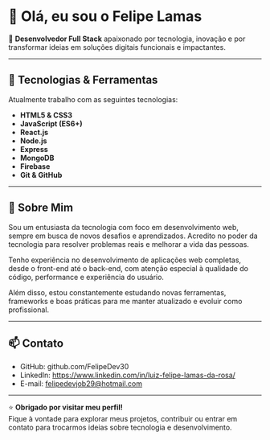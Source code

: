 # 👋 Olá, eu sou o Felipe Lamas

🎯 **Desenvolvedor Full Stack** apaixonado por tecnologia, inovação e por transformar ideias em soluções digitais funcionais e impactantes.

---

## 🚀 Tecnologias & Ferramentas

Atualmente trabalho com as seguintes tecnologias:

- **HTML5 & CSS3**
- **JavaScript (ES6+)**
- **React.js**
- **Node.js**
- **Express**
- **MongoDB**
- **Firebase**
- **Git & GitHub**

---

## 💼 Sobre Mim

Sou um entusiasta da tecnologia com foco em desenvolvimento web, sempre em busca de novos desafios e aprendizados. Acredito no poder da tecnologia para resolver problemas reais e melhorar a vida das pessoas.

Tenho experiência no desenvolvimento de aplicações web completas, desde o front-end até o back-end, com atenção especial à qualidade do código, performance e experiência do usuário.

Além disso, estou constantemente estudando novas ferramentas, frameworks e boas práticas para me manter atualizado e evoluir como profissional.

---

## 📫 Contato

- GitHub: github.com/FelipeDev30
- LinkedIn: https://www.linkedin.com/in/luiz-felipe-lamas-da-rosa/
- E-mail: felipedevjob29@hotmail.com

---

⭐ **Obrigado por visitar meu perfil!**  
Fique à vontade para explorar meus projetos, contribuir ou entrar em contato para trocarmos ideias sobre tecnologia e desenvolvimento.
